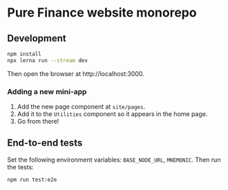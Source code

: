 # Pure Finance website monorepo

## Development

```sh
npm install
npx lerna run --stream dev
```

Then open the browser at http://localhost:3000.

### Adding a new mini-app

1. Add the new page component at `site/pages`.
1. Add it to the `Utilities` component so it appears in the home page.
1. Go from there!

## End-to-end tests

Set the following environment variables: `BASE_NODE_URL`, `MNEMONIC`.
Then run the tests:

```sh
npm run test:e2e
```
